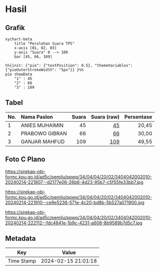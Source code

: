 # Hasil

## Grafik

```mermaid
xychart-beta
    title "Perolehan Suara TPS"
    x-axis [01, 02, 03]
    y-axis "Suara" 0 --> 109
    bar [45, 66, 109]
```

```mermaid
%%{init: {"pie": {"textPosition": 0.5}, "themeVariables": {"pieOuterStrokeWidth": "5px"}} }%%
pie showData
    "1" : 45
    "2" : 66
    "3" : 109
```

## Tabel

| No. | Nama Paslon    | Suara | Suara (raw) | Persentase |
|:--- |:-------------- | -----:| -----------:| ----------:|
| 1   | ANIES MUHAIMIN | 45    | [45][p-1]   | 20,45      |
| 2   | PRABOWO GIBRAN | 66    | [66][p-2]   | 30,00      |
| 3   | GANJAR MAHFUD  | 109   | [109][p-3]  | 49,55      |


[p-1]: https://github.com/gigit-pemilu/pemilu-2024-34-di-yogyakarta/blob/main/pilpres/hitung-suara/sub/34-di-yogyakarta/sub/04-sleman/sub/04-minggir/sub/2002-sendangmulyo/sub/010-tps/sub/paslon-1.txt
[p-2]: https://github.com/gigit-pemilu/pemilu-2024-34-di-yogyakarta/blob/main/pilpres/hitung-suara/sub/34-di-yogyakarta/sub/04-sleman/sub/04-minggir/sub/2002-sendangmulyo/sub/010-tps/sub/paslon-2.txt
[p-3]: https://github.com/gigit-pemilu/pemilu-2024-34-di-yogyakarta/blob/main/pilpres/hitung-suara/sub/34-di-yogyakarta/sub/04-sleman/sub/04-minggir/sub/2002-sendangmulyo/sub/010-tps/sub/paslon-3.txt

## Foto C Plano

https://sirekap-obj-formc.kpu.go.id/ad5c/pemilu/ppwp/34/04/04/20/02/3404042002010-20240214-221807--d2177e06-26b6-4d23-95b7-c5f55fe33bb7.jpg

https://sirekap-obj-formc.kpu.go.id/ad5c/pemilu/ppwp/34/04/04/20/02/3404042002010-20240214-221910--ce9e5236-571e-4c20-bd8b-5b527a071900.jpg

https://sirekap-obj-formc.kpu.go.id/ad5c/pemilu/ppwp/34/04/04/20/02/3404042002010-20240214-222112--fdc4841e-1b9c-4231-a608-8b9589b7d5c7.jpg


## Metadata

| Key        | Value               |
| ---------- | ------------------- |
| Time Stamp | 2024-02-15 21:01:18 |



